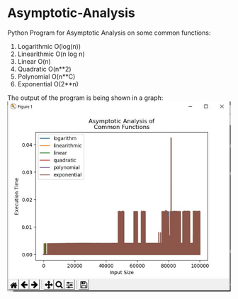 # Asymptotic-Analysis

Python Program for Asymptotic Analysis on some common functions:
1. Logarithmic O(log(n))
2. Linearithmic O(n log n)
3. Linear O(n)
4. Quadratic O(n**2)
5. Polynomial O(n**C)
6. Exponential O(2**n)

The output of the program is being shown in a graph:
!["Asymptotic Analysis"](graph.JPG)

